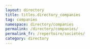 ```yaml
---
layout: directory
title: titles.directory_companies
tag: companies
namespace: directory/companies
permalink: /directory/companies/
permalink_fr: /repertoire/sociétés/
category: directory
---
```


